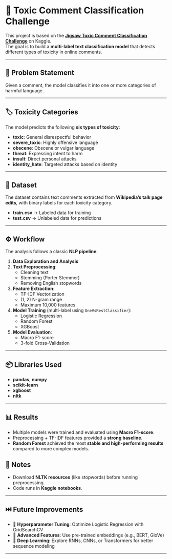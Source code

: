 # 📝 Toxic Comment Classification Challenge

This project is based on the **[Jigsaw Toxic Comment Classification Challenge](https://www.kaggle.com/c/jigsaw-toxic-comment-classification-challenge)** on Kaggle.  
The goal is to build a **multi-label text classification model** that detects different types of toxicity in online comments.

---

## 🚨 Problem Statement
Given a comment, the model classifies it into one or more categories of harmful language.

---

## 🏷 Toxicity Categories
The model predicts the following **six types of toxicity**:

- **toxic**: General disrespectful behavior  
- **severe_toxic**: Highly offensive language  
- **obscene**: Obscene or vulgar language  
- **threat**: Expressing intent to harm  
- **insult**: Direct personal attacks  
- **identity_hate**: Targeted attacks based on identity  

---

## 📂 Dataset
The dataset contains text comments extracted from **Wikipedia’s talk page edits**, with binary labels for each toxicity category.  

- **train.csv** → Labeled data for training  
- **test.csv** → Unlabeled data for predictions  

---

## ⚙️ Workflow
The analysis follows a classic **NLP pipeline**:

1. **Data Exploration and Analysis**  
2. **Text Preprocessing**:  
   - Cleaning text  
   - Stemming (Porter Stemmer)  
   - Removing English stopwords  
3. **Feature Extraction**:  
   - TF-IDF Vectorization  
   - (1, 2) N-gram range  
   - Maximum 10,000 features  
4. **Model Training** (multi-label using `OneVsRestClassifier`):  
   - Logistic Regression  
   - Random Forest  
   - XGBoost  
5. **Model Evaluation**:  
   - Macro F1-score  
   - 3-fold Cross-Validation  

---

## 📦 Libraries Used
- **pandas**, **numpy**  
- **scikit-learn**  
- **xgboost**  
- **nltk**  

---

## 📊 Results
- Multiple models were trained and evaluated using **Macro F1-score**.  
- Preprocessing + TF-IDF features provided a **strong baseline**.  
- **Random Forest** achieved the most **stable and high-performing results** compared to more complex models.  



## 📌 Notes
- Download **NLTK resources** (like stopwords) before running preprocessing.  
- Code runs in **Kaggle notebooks**.  

---

## ⏭️ Future Improvements
- 🔧 **Hyperparameter Tuning**: Optimize Logistic Regression with GridSearchCV  
- 🧠 **Advanced Features**: Use pre-trained embeddings (e.g., BERT, GloVe)  
- 🤖 **Deep Learning**: Explore RNNs, CNNs, or Transformers for better sequence modeling  

---


